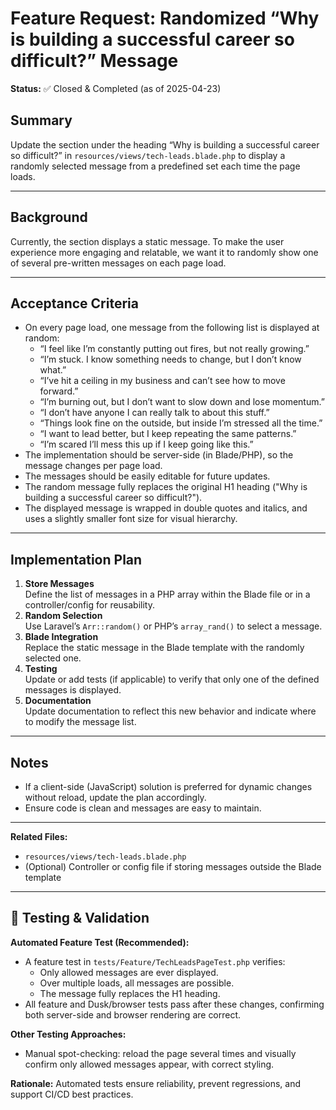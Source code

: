 # Feature Request: Randomized “Why is building a successful career so difficult?” Message

**Status:** ✅ Closed & Completed (as of 2025-04-23)


## Summary
Update the section under the heading “Why is building a successful career so difficult?” in `resources/views/tech-leads.blade.php` to display a randomly selected message from a predefined set each time the page loads.

---

## Background
Currently, the section displays a static message. To make the user experience more engaging and relatable, we want it to randomly show one of several pre-written messages on each page load.

---

## Acceptance Criteria
- On every page load, one message from the following list is displayed at random:
    - “I feel like I’m constantly putting out fires, but not really growing.”
    - “I’m stuck. I know something needs to change, but I don’t know what.”
    - “I’ve hit a ceiling in my business and can’t see how to move forward.”
    - “I’m burning out, but I don’t want to slow down and lose momentum.”
    - “I don’t have anyone I can really talk to about this stuff.”
    - “Things look fine on the outside, but inside I’m stressed all the time.”
    - “I want to lead better, but I keep repeating the same patterns.”
    - “I’m scared I’ll mess this up if I keep going like this.”
- The implementation should be server-side (in Blade/PHP), so the message changes per page load.
- The messages should be easily editable for future updates.
- The random message fully replaces the original H1 heading ("Why is building a successful career so difficult?").
- The displayed message is wrapped in double quotes and italics, and uses a slightly smaller font size for visual hierarchy.

---

## Implementation Plan
1. **Store Messages**  
   Define the list of messages in a PHP array within the Blade file or in a controller/config for reusability.
2. **Random Selection**  
   Use Laravel’s `Arr::random()` or PHP’s `array_rand()` to select a message.
3. **Blade Integration**  
   Replace the static message in the Blade template with the randomly selected one.
4. **Testing**  
   Update or add tests (if applicable) to verify that only one of the defined messages is displayed.
5. **Documentation**  
   Update documentation to reflect this new behavior and indicate where to modify the message list.

---

## Notes
- If a client-side (JavaScript) solution is preferred for dynamic changes without reload, update the plan accordingly.
- Ensure code is clean and messages are easy to maintain.

---

**Related Files:**  
- `resources/views/tech-leads.blade.php`  
- (Optional) Controller or config file if storing messages outside the Blade template

---

## 🧪 Testing & Validation

**Automated Feature Test (Recommended):**
- A feature test in `tests/Feature/TechLeadsPageTest.php` verifies:
  - Only allowed messages are ever displayed.
  - Over multiple loads, all messages are possible.
  - The message fully replaces the H1 heading.
- All feature and Dusk/browser tests pass after these changes, confirming both server-side and browser rendering are correct.

**Other Testing Approaches:**
- Manual spot-checking: reload the page several times and visually confirm only allowed messages appear, with correct styling.

**Rationale:**
Automated tests ensure reliability, prevent regressions, and support CI/CD best practices.
